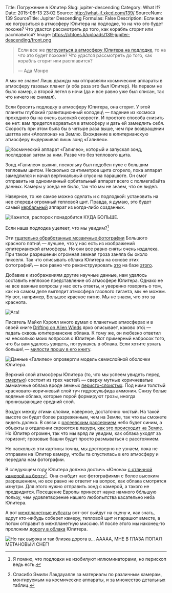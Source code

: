 Title: Погружение в Юпитер
Slug: jupiter-descending
Category: What If?
Date: 2015-08-13 23:02
Source: http://what-if.xkcd.com/139/
SourceNum: 139
SourceTitle: Jupiter Descending
Formulas: False
Description: Если все же погрузиться в атмосферу Юпитера на подлодке, то на что это будет похоже? Что удастся рассмотреть до того, как корабль сгорит или расплавится?
Image: https://chtoes.li/uploads/139-jupiter-descending/front.png

> Если все же [погрузиться в атмосферу Юпитера на подлодке][1], то на что это будет похоже? Что удастся рассмотреть до того, как корабль сгорит или расплавится?
>
> — Ада Монро

А мы не знаем! Лишь дважды мы отправляли космические аппараты в атмосферу газовых планет (и оба раза это был Юпитер). На первом не было камер, а второй летел в ночи (да и все равно уже был списан, так что ничего не снимал).

Если бросить подлодку в атмосферу Юпитера, она сгорит. У этой планеты глубокий гравитационный колодец\ — падение из космоса проходило бы на очень высокой скорости. И простого способа снизить ее нет: вам придется ворваться в атмосферу и дать ей замедлить себя. Скорость при этом была бы в четыре раза выше, чем при возвращении шаттла или «Аполлона» на Землю. Вхождение в юпитерианскую атмосферу выдерживал лишь зонд «Галилео».

![](/uploads/139-jupiter-descending/galileo_ru.png "Космический аппарат «Галилео», который и запускал зонд, последовал затем за ним. Разве что без теплового щита.")

Зонд «Галилео» выжил, поскольку был подобен пуле с большим тепловым щитом. Несколько сантиметров щита сгорело, пока аппарат замедлился и начал вертикальный спуск на парашюте. Он смог отправить на одноименный орбитальный аппарат всего с полмегабайта данных. Камеры у зонда не было, так что мы не знаем, что он видел.

Наверное, то же самое можно сделать и с подлодкой: установить на нее спереди огромный тепловой щит. Правда, я думаю, это будет самый [кербальный][2] аппарат из когда-либо созданных.

![](/uploads/139-jupiter-descending/ksp.png "Кажется, распорок понадобится КУДА БОЛЬШЕ.")

Если наша подлодка уцелеет, что мы увидим?[^1]

[^1]: Я помню, что подлодки не изобилуют иллюминаторами, но перископ ведь есть.

Эти [тщательно обработанные мозаичные фотографии][3] Большого красного пятна\ — лучшее, что у нас есть из изображений юпитерианской атмосферы. Но они все равно сняты очень издалека. При таком разрешении огромная земная гроза заняла бы около пикселя. Так что описывать облака Юпитера на основе этих фотографий\ — все равно что реконструировать [это][5] на базе [этого][4].

Добавив к изображениям другие научные данные, нам удалось составить неплохое представление об атмосфере Юпитера. Однако не на все важные вопросы у нас есть ответы, и уверенно говорить о том, как на самом деле выглядит атмосфера газового гиганта, мы не можем. Ну вот, например, Большое красное пятно. Мы не знаем, что это за краснота.

![](/uploads/139-jupiter-descending/really_ru.png "Ага!")

Писатель Майкл Кэролл много думал о планетных атмосферах и в своей книге [Drifting on Alien Winds][6] ярко описывает, каково это\ — падать сквозь юпитерианские облака. К тому же, он любезно ответил на несколько моих вопросов о Юпитере. Вот примерный набросок того, что бы вам удалось увидеть, погружаясь в облака. Если хотите узнать больше\ — [милости прошу в его книгу][6].

![](/uploads/139-jupiter-descending/layers_ru.png "Данные «Галилео» опровергли модель семислойной оболочки Юпитера.")

Верхний слой атмосферы Юпитера (то, что мы успеем увидеть перед [смертью][1]) состоит из трех частей\ — сверху мутные коричневатые аммиачные облака вроде земных [перисто-слоистых][7]. Под ними толстый красновато-коричневый слой туч гидросульфида аммония. Снизу белые водяные облака, которые порой формируют грозы, иногда пронизывающие средний слой.

Воздух между этими слоями, наверное, достаточно чистый. На такой высоте он будет более разреженным, чем на Земле, так что вы сможете видеть далеко. В связи с [рэлеевским рассеянием][8] небо будет синим, а объекты в отдалении скроются в лазури, [как это происходит на Земле][9]. Но Юпитер огромен, так что мы вряд ли увидим, как облака уходят за горизонт; грозовые башни будут просто размываться с расстоянием.

Но насколько эти картины точны, мы достоверно не узнаем, пока не отправим на Юпитер камеру, чтобы та спустилась в его атмосферу и передала нам фотографии.

В следующем году Юпитера должна достичь «Юнона» [с отличной камерой на борту][10][^2]. Она снабдит нас фотографиями с более высоким разрешением, но все равно не ответит на вопрос, как облака смотрятся изнутри. Для этого нужно отправить зонд с камерой, а такого не предвидится. Посещение Европы принесет науке намного бóльшую пользу, чем удовлетворение нашего любопытства касательно неба Юпитера.

[^2]: Спасибо Эмили Лакдауалле за материалы по различным камерам, монтируемым на космические аппараты, и за множество детальных таблиц.

А вот [межпланетные кубсаты][11] вот-вот выйдут на сцену и, как знать, вдруг кто-нибудь соберет камеру, тепловой щит и парашют вместе, а потом отправит в межпланетную миссию. И после этого мы наконец-то проложим [дорогу в облака][12] Юпитера.

![](/uploads/139-jupiter-descending/clouds_ru.png "Но так высока и так близка дорога в… ААААА, МНЕ В ГЛАЗА ПОПАЛ МЕТАНОВЫЙ СНЕГ!")

[1]: https://chtoes.li/jupiter-submarine/ "Подлодка на Юпитере"

[2]: https://youtu.be/vwrLR2kv5KA?t=1119 "Kerbal Space Program\ — корабль «Орион» с ядерно-импульсным двигателем (англ.) | YouTube"

[3]: http://www.planetary.org/blogs/emily-lakdawalla/2010/2644.html "Наверное, лучшие изображения Большого красного пятна (англ.) | The Planetary Society"

[4]: http://visibleearth.nasa.gov/view.php?id=78314 "Видимая часть Земли\ — северная Африка и Европа со спутника Suomi NPP (англ.) | НАСА"

[5]: http://web.archive.org/web/20150726214631/http://stormandsky.smugmug.com/Thumbnail-Galleries "Галерея фотографий\ — гроза и небо (англ.)"

[6]: http://www.amazon.com/Drifting-Alien-Winds-Exploring-Weather/dp/1441969160 "Майкл Кэролл. Плавание неземными ветрами\ — исследование небес и погоды иных миров | Amazon"

[7]: https://www.google.com.ua/search?ie=UTF-8&hl=ru&q=перисто-слоистые&gws_rd=ssl "перисто-слоистые | Поиск по картинкам в Google"

[8]: http://xkcd.ru/1145/ "Цвет неба | xkcd"

[9]: http://thehelpfulartteacher.blogspot.com/2010/11/landscapes-continuedatmospheric.html "ПЕРСПЕКТИВА В АТМОСФЕРЕ (англ.) | The Helpful Art Teacher"

[10]: http://www.msss.com/all_projects/junocam.php "Камера Junocam, юпитерианский орбитальный аппарат «Юнона» (англ.) | Malin Space Science Systems"

[11]: http://zelenyikot.com/lunar-cubes/ "NASA готовит рой микроспутников к Луне | Zelenyikot"

[12]: https://www.youtube.com/watch?v=VyS9GKNUsWI "Браво\ — Дорога в облака | YouTube"
